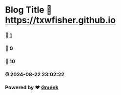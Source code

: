 # Blog Title :link: https://txwfisher.github.io 
### :page_facing_up: [1](https://txwfisher.github.io/tag.html) 
### :speech_balloon: 0 
### :hibiscus: 10 
### :alarm_clock: 2024-08-22 23:02:22 
### Powered by :heart: [Gmeek](https://github.com/Meekdai/Gmeek)
